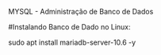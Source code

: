 MYSQL - Administração de Banco de Dados



#Instalando Banco de Dado no Linux:

sudo apt install mariadb-server-10.6 -y 


